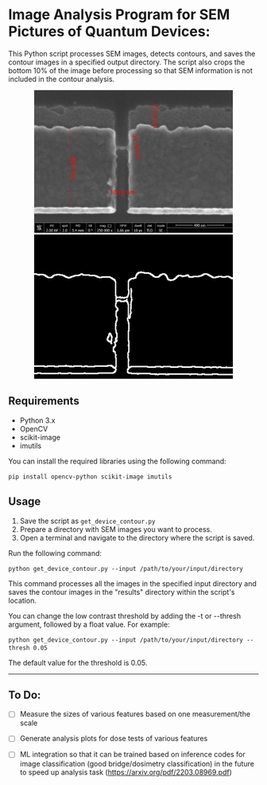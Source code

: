 # Image Analysis Program for SEM Pictures of Quantum Devices:


This Python script processes SEM images, detects contours, and saves the contour images in a specified output directory. The script also crops the bottom 10% of the image before processing so that SEM information is not included in the contour analysis.

<p align="center">
  <img src="og.jpg" alt="Original Image" width="400" />
  <img src="contour.jpg" alt="Contour Image" width="400" height="290" />
</p>

## Requirements

- Python 3.x
- OpenCV
- scikit-image
- imutils

You can install the required libraries using the following command:

```bash
pip install opencv-python scikit-image imutils
```

## Usage

1. Save the script as `get_device_contour.py`
2. Prepare a directory with SEM images you want to process.
3. Open a terminal and navigate to the directory where the script is saved.

Run the following command:

```
python get_device_contour.py --input /path/to/your/input/directory
```

This command processes all the images in the specified input directory and saves the contour images in the "results" directory within the script's location.

You can change the low contrast threshold by adding the -t or --thresh argument, followed by a float value. For example:

```
python get_device_contour.py --input /path/to/your/input/directory --thresh 0.05
```

The default value for the threshold is 0.05.


---

## To Do:

- [ ] Measure the sizes of various features based on one measurement/the scale

- [ ] Generate analysis plots for dose tests of various features

- [ ] ML integration so that it can be trained based on inference codes for image classification (good bridge/dosimetry classification) in the future to speed up analysis task (https://arxiv.org/pdf/2203.08969.pdf)


